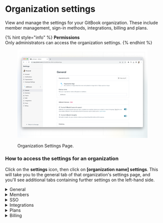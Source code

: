 # Organization settings

View and manage the settings for your GitBook organization. These include member management, sign-in methods, integrations, billing and plans.

{% hint style="info" %}
**Permissions**\
Only administrators can access the organization settings.
{% endhint %}

<figure><img src="../.gitbook/assets/organization-settings.png" alt=""><figcaption><p>Organization Settings Page.</p></figcaption></figure>

### How to access the settings for an organization

Click on the **settings** icon, then click on **\[organization name] settings**. This will take you to the general tab of that organization's settings page, and you'll see additional tabs containing further settings on the left-hand side.

<details>

<summary>General</summary>

**Organization profile**

You can update the logo and the name of the organization.

**GitBook AI features**

[GitBook’s AI](../content-editor/searching-your-content/lens.md)-powered search lets your team members ask questions about your content in natural language. You can also enable GitBook AI for published content in the space [customization ](../published-documentation/customization/)panel.

**Publishing**

Each published GitBook space that lives within your organization's library will have a domain in two parts:

1. `[something].gitbook.com` (this is the GitBook subdomain) **or** your own custom subdomain
2. `/[spaceURL]` (this is set within the settings for the space itself)

You can update the GitBook subdomain and a custom domain here, as well as the default content, which is the space that visitors will see if they navigate to your GitBook subdomain directly.

**Actions**

From this section you can delete the organization. **Note: there is no turning back if you delete an organization!** All associated data will be deleted as well. If you want to keep any spaces or collections owned by the organization, make sure to first [move](https://docs.gitbook.com/getting-started/organizing-content/what-is-a-space#moving-a-space) them to another library.

</details>

<details>

<summary>Members</summary>

**Members tab**

[Members](member-management/) can be added to and removed from the organization as needed. You can also update the [role](member-management/roles.md) for each member.

**Teams tab**

[Teams](member-management/teams.md) are a way to group members within an organization. You can then grant access to certain things to anyone who is a member of a given team.

</details>

<details>

<summary>SSO</summary>

**Email domains**

For any domains that you specify, anyone with an email address on those domains will immediately be able to access the organization upon signing up for a GitBook account. You can decide what [role](member-management/roles.md) these members should have by default.

**SAML**

For organizations on our Enterprise plan, you can configure your SSO with any [SAML](sso-and-saml/saml/) solution, to give your members access to GitBook through an identity provider (IdP) of your choice. [Contact sales](mailto:sales@gitbook.com) if you're interested in upgrading to Enterprise!

</details>

<details>

<summary>Integrations</summary>

You can check which [integrations](../integrations/overview.md) are installed for your organization and [install new integrations](../integrations/install-an-integration.md) from this page.

</details>

<details>

<summary>Plans</summary>

From this page you can view your current plan and switch from one plan to another. The toggle at the top of the page enables you to switch between viewing the prices for our plans paid yearly (with 2 months free!) or monthly, and you can then use the upgrade/downgrade button under the name of each plan to select your new plan.

Please see our [billing policy](billing-faq/billing-policy.md) for information about how charges are calculated when you make a change during the middle of a billing period.

</details>

<details>

<summary>Billing</summary>

The billing tab takes you to our payment provider, Stripe. On their website you can securely manage your payment method and billing information. You can also [cancel your plan](cancelling-a-plan.md). If a plan has been cancelled but you change your mind before the end of the billing period, you can renew the plan to have it continue without any lapse in service.

</details>
